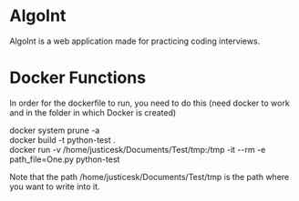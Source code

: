 # AlgoInt  
AlgoInt is a web application made for practicing coding interviews.  
  
# Docker Functions  
In order for the dockerfile to run, you need to do this (need docker to work and in the folder in which Docker is created)  
  
docker system prune -a  
docker build -t python-test .  
docker run -v /home/justicesk/Documents/Test/tmp:/tmp -it --rm -e path_file=One.py python-test  
  
Note that the path /home/justicesk/Documents/Test/tmp is the path where you want to write into it.  
